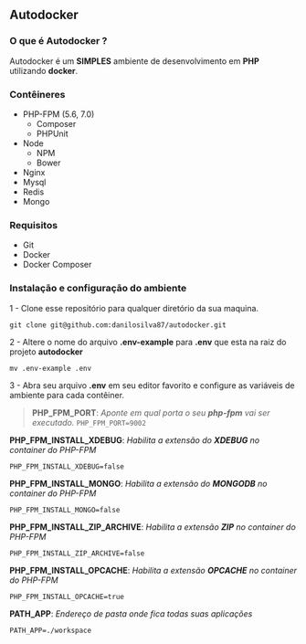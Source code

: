 ## Autodocker

### O que é Autodocker ?

Autodocker é um **SIMPLES** ambiente de desenvolvimento em **PHP** utilizando **docker**.

### Contêineres

- PHP-FPM (5.6, 7.0)
    - Composer
    - PHPUnit
- Node
    - NPM
    - Bower
- Nginx
- Mysql
- Redis
- Mongo


### Requisitos
- Git
- Docker
- Docker Composer


### Instalação e configuração do ambiente
1 - Clone esse repositório para qualquer diretório da sua maquina.
```shell
git clone git@github.com:danilosilva87/autodocker.git
```
2 - Altere o nome do arquivo **.env-example** para **.env** que esta na raiz do projeto **autodocker**
```shell
mv .env-example .env
```
3 - Abra seu arquivo **.env** em seu editor favorito e configure as variáveis de ambiente para cada contêiner.



>**PHP_FPM_PORT**: *Aponte em qual porta o seu **php-fpm** vai ser executado.*
	```
	PHP_FPM_PORT=9002
	```

**PHP_FPM_INSTALL_XDEBUG**:  *Habilita a extensão do **XDEBUG** no container do PHP-FPM*
```
PHP_FPM_INSTALL_XDEBUG=false
```

**PHP_FPM_INSTALL_MONGO**: *Habilita a extensão do **MONGODB** no container do PHP-FPM*
```
PHP_FPM_INSTALL_MONGO=false
```

**PHP_FPM_INSTALL_ZIP_ARCHIVE**: *Habilita a extensão **ZIP** no container do PHP-FPM*
```
PHP_FPM_INSTALL_ZIP_ARCHIVE=false
```
**PHP_FPM_INSTALL_OPCACHE**: *Habilita a extensão **OPCACHE** no container do PHP-FPM*
```
PHP_FPM_INSTALL_OPCACHE=true
```

**PATH_APP**: *Endereço de pasta onde fica todas suas aplicações*
```
PATH_APP=./workspace
```

